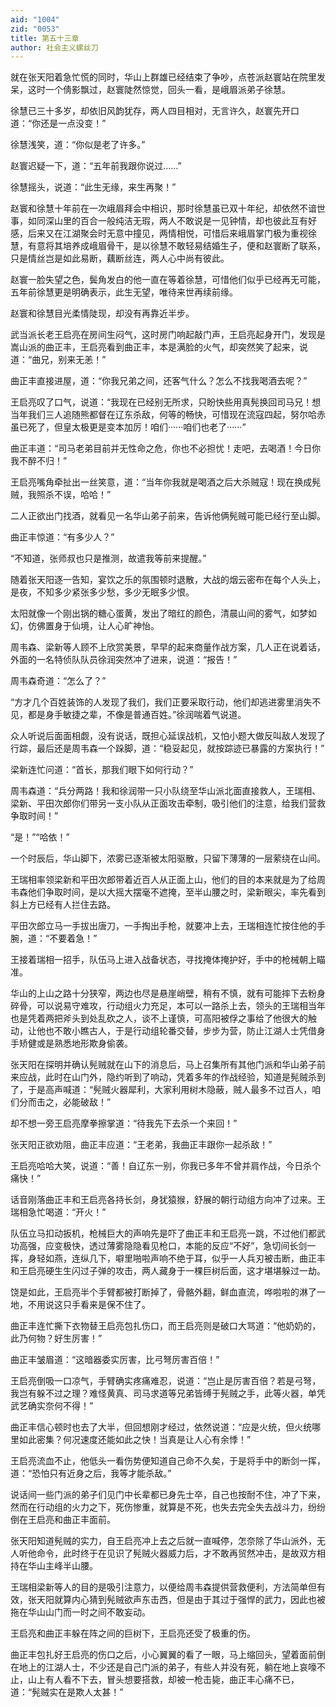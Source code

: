 ```yaml
---
aid: "1004"
zid: "0053"
title: 第五十三章
author: 社会主义螺丝刀
---
```


就在张天阳着急忙慌的同时，华山上群雄已经结束了争吵，点苍派赵寰站在院里发呆，这时一个倩影飘过，赵寰陡然惊觉，回头一看，是峨眉派弟子徐慧。

徐慧已三十多岁，却依旧风韵犹存，两人四目相对，无言许久，赵寰先开口道：“你还是一点没变！”

徐慧浅笑，道：“你似是老了许多。”

赵寰迟疑一下，道：“五年前我跟你说过……”

徐慧摇头，说道：“此生无缘，来生再聚！”

赵寰和徐慧十年前在一次峨眉拜会中相识，那时徐慧虽已双十年纪，却依然不谙世事，如同深山里的百合一般纯洁无瑕，两人不敢说是一见钟情，却也彼此互有好感，后来又在江湖聚会时无意中撞见，两情相悦，可惜后来峨眉掌门极为重视徐慧，有意将其培养成峨眉骨干，是以徐慧不敢轻易结婚生子，便和赵寰断了联系，只是情丝岂是如此易断，藕断丝连，两人心中尚有彼此。

赵寰一脸失望之色，鬓角发白的他一直在等着徐慧，可惜他们似乎已经再无可能，五年前徐慧更是明确表示，此生无望，唯待来世再续前缘。

赵寰和徐慧目光柔情陡现，却没有再靠近半步。

武当派长老王启亮在房间生闷气，这时房门响起敲门声，王启亮起身开门，发现是嵩山派的曲正丰，王启亮看到曲正丰，本是满脸的火气，却突然笑了起来，说道：“曲兄，别来无恙！”

曲正丰直接进屋，道：“你我兄弟之间，还客气什么？怎么不找我喝酒去呢？”

王启亮叹了口气，说道：“我现在已经别无所求，只盼快些用真髡换回司马兄！想当年我们三人追随熊都督在辽东杀敌，何等的畅快，可惜现在流寇四起，努尔哈赤虽已死了，但皇太极更是变本加厉！咱们······咱们也老了······”

曲正丰道：“司马老弟目前并无性命之危，你也不必担忧！走吧，去喝酒！今日你我不醉不归！”

王启亮嘴角牵扯出一丝笑意，道：“当年你我就是喝酒之后大杀贼寇！现在换成髡贼，我照杀不误，哈哈！”

二人正欲出门找酒，就看见一名华山弟子前来，告诉他俩髡贼可能已经行至山脚。

曲正丰惊道：“有多少人？”

“不知道，张师叔也只是推测，故遣我等前来提醒。”

随着张天阳逐一告知，宴饮之乐的氛围顿时退散，大战的烟云密布在每个人头上，是夜，不知多少紧张多少愁，多少无眠多少恨。

太阳就像一个刚出锅的糖心蛋黄，发出了暗红的颜色，清晨山间的雾气，如梦如幻，仿佛置身于仙境，让人心旷神怡。

周韦森、梁新等人顾不上欣赏美景，早早的起来商量作战方案，几人正在说着话，外面的一名特侦队队员徐润突然冲了进来，说道：“报告！”

周韦森奇道：“怎么了？”

“方才几个百姓装饰的人发现了我们，我们正要采取行动，他们却逃进雾里消失不见，都是身手敏捷之辈，不像是普通百姓。”徐润喘着气说道。

众人听说后面面相觑，没有说话，既担心延误战机，又怕小题大做反叫敌人发现了行踪，最后还是周韦森一个跺脚，道：“稳妥起见，就按踪迹已暴露的方案执行！”

梁新连忙问道：“首长，那我们眼下如何行动？”

周韦森道：“兵分两路！我和徐润带一只小队绕至华山派北面直接救人，王瑞相、梁新、平田次郎你们带另一支小队从正面攻击牵制，吸引他们的注意，给我们营救争取时间！”

“是！”“哈依！”

一个时辰后，华山脚下，浓雾已逐渐被太阳驱散，只留下薄薄的一层萦绕在山间。

王瑞相率领梁新和平田次郎带着近百人从正面上山，他们的目的本来就是为了给周韦森他们争取时间，是以大摇大摆毫不遮掩，至半山腰之时，梁新眼尖，率先看到斜上方已经有人拦住去路。

平田次郎立马一手拔出唐刀，一手掏出手枪，就要冲上去，王瑞相连忙按住他的手腕，道：“不要着急！”

王接着瑞相一招手，队伍马上进入战备状态，寻找掩体掩护好，手中的枪械朝上瞄准。

华山的上山之路十分狭窄，两边也尽是悬崖峭壁，稍有不慎，就有可能摔下去粉身碎骨，可以说易守难攻，行动组火力充足，本可以一路杀上去，领头的王瑞相当年也是凭着两把斧头到处乱砍之人，谈不上谨慎，可高阳被俘之事给了他很大的触动，让他也不敢小瞧古人，于是行动组轮番交替，步步为营，防止江湖人士凭借身手矫健或是熟悉地形欺身偷袭。

张天阳在探明并确认髡贼就在山下的消息后，马上召集所有其他门派和华山弟子前来应战，此时在山门外，隐约听到了响动，凭着多年的作战经验，知道是髡贼杀到了，于是高声喊道：“髡贼火器犀利，大家利用树木隐蔽，贼人最多不过百人，咱们分而击之，必能破敌！”

却不想一旁王启亮摩拳擦掌道：“待我先下去杀一个来回！”

张天阳正欲劝阻，曲正丰应道：“王老弟，我曲正丰跟你一起杀敌！”

王启亮哈哈大笑，说道：“善！自辽东一别，你我已多年不曾并肩作战，今日杀个痛快！”

话音刚落曲正丰和王启亮各持长剑，身犹猿猴，舒展的朝行动组方向冲了过来。王瑞相急忙喝道：“开火！”

队伍立马扣动扳机，枪械巨大的声响先是吓了曲正丰和王启亮一跳，不过他们都武功高强，应变极快，透过薄雾隐隐看见枪口，本能的反应“不好”，急切间长剑一挥，身轻如燕，连纵几下，噼里啪啦声响不绝于耳，似乎一人兵刃被击断，曲正丰和王启亮硬生生闪过子弹的攻击，两人藏身于一棵巨树后面，这才堪堪躲过一劫。

饶是如此，王启亮半个手臂都被打断掉了，骨骼外翻，鲜血直流，哗啦啦的淋了一地，不用说这只手看来是保不住了。

曲正丰连忙撕下衣物替王启亮包扎伤口，而王启亮则是破口大骂道：“他奶奶的，此乃何物？好生厉害！”

曲正丰皱眉道：“这暗器委实厉害，比弓弩厉害百倍！”

王启亮倒吸一口凉气，手臂确实疼痛难忍，说道：“岂止是厉害百倍？若是弓弩，我岂有躲不过之理？难怪黄真、司马求道等兄弟皆缚于髡贼之手，此等火器，单凭武艺确实奈何不得！”

曲正丰信心顿时也去了大半，但回想刚才经过，依然说道：“应是火统，但火统哪里如此密集？何况速度还能如此之快！当真是让人心有余悸！”

王启亮流血不止，他低头一看伤势便知道自己命不久矣，于是将手中的断剑一挥，道：“恐怕只有近身之后，我等才能杀敌。”

说话间一些门派的弟子们见门中长辈都已身先士卒，自己也按耐不住，冲了下来，然而在行动组的火力之下，死伤惨重，就算是不死，也失去完全失去战斗力，纷纷倒在王启亮和曲正丰面前。

张天阳知道髡贼的实力，自王启亮冲上去之后就一直喊停，怎奈除了华山派外，无人听他命令，此时终于在见识了髡贼火器威力后，才不敢再贸然冲击，是故双方相持在华山主峰半山腰。

王瑞相梁新等人的目的是吸引注意力，以便给周韦森提供营救便利，方法简单但有效，张天阳就算内心猜到髡贼欲声东击西，但是由于其过于强悍的武力，因此也被拖在华山山门而一时之间不敢妄动。

王启亮和曲正丰躲在阵之间的巨树下，王启亮还受了极重的伤。

曲正丰包扎好王启亮的伤口之后，小心翼翼的看了一眼，马上缩回头，望着面前倒在地上的江湖人士，不少还是自己门派的弟子，有些人并没有死，躺在地上哀嚎不止，山上有人看不下去，冒头想要搭救，却被一枪击毙，曲正丰心痛不已，道：“髡贼实在是欺人太甚！”
